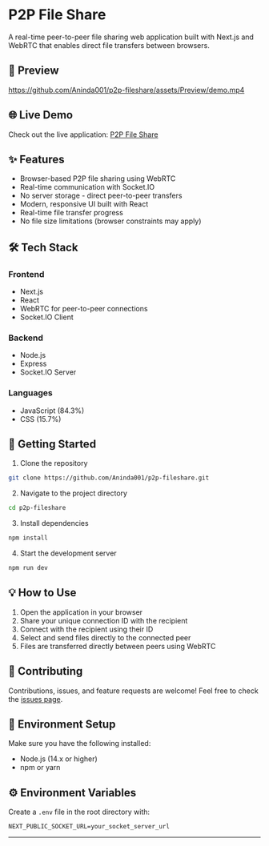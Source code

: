 # P2P File Share

A real-time peer-to-peer file sharing web application built with Next.js and WebRTC that enables direct file transfers between browsers.

## 📸 Preview

https://github.com/Aninda001/p2p-fileshare/assets/Preview/demo.mp4

## 🌐 Live Demo

Check out the live application: [P2P File Share](https://p2p-fileshare.vercel.app/)

## ✨ Features

-   Browser-based P2P file sharing using WebRTC
-   Real-time communication with Socket.IO
-   No server storage - direct peer-to-peer transfers
-   Modern, responsive UI built with React
-   Real-time file transfer progress
-   No file size limitations (browser constraints may apply)

## 🛠️ Tech Stack

### Frontend

-   Next.js
-   React
-   WebRTC for peer-to-peer connections
-   Socket.IO Client

### Backend

-   Node.js
-   Express
-   Socket.IO Server

### Languages

-   JavaScript (84.3%)
-   CSS (15.7%)

## 🚀 Getting Started

1. Clone the repository

```bash
git clone https://github.com/Aninda001/p2p-fileshare.git
```

2. Navigate to the project directory

```bash
cd p2p-fileshare
```

3. Install dependencies

```bash
npm install
```

4. Start the development server

```bash
npm run dev
```

## 💡 How to Use

1. Open the application in your browser
2. Share your unique connection ID with the recipient
3. Connect with the recipient using their ID
4. Select and send files directly to the connected peer
5. Files are transferred directly between peers using WebRTC

## 👥 Contributing

Contributions, issues, and feature requests are welcome! Feel free to check the [issues page](https://github.com/Aninda001/p2p-fileshare/issues).

## 🔧 Environment Setup

Make sure you have the following installed:

-   Node.js (14.x or higher)
-   npm or yarn

## ⚙️ Environment Variables

Create a `.env` file in the root directory with:

```
NEXT_PUBLIC_SOCKET_URL=your_socket_server_url
```

---
